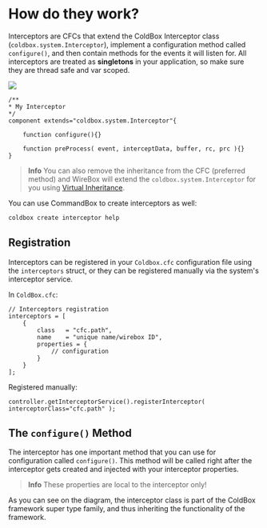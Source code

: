# How do they work?

Interceptors are CFCs that extend the ColdBox Interceptor class \(`coldbox.system.Interceptor`\), implement a configuration method called `configure()`, and then contain methods for the events it will listen for. All interceptors are treated as **singletons** in your application, so make sure they are thread safe and var scoped.

![](https://raw.githubusercontent.com/ortus-docs/coldbox-docs/master/full/images/ColdBoxMajorClasses.jpg)

```text
/**
* My Interceptor
*/
component extends="coldbox.system.Interceptor"{

    function configure(){}

    function preProcess( event, interceptData, buffer, rc, prc ){}
}
```

> **Info** You can also remove the inheritance from the CFC \(preferred method\) and WireBox will extend the `coldbox.system.Interceptor` for you using [Virtual Inheritance](https://wirebox.ortusbooks.com/content/virtual_inheritance/).

You can use CommandBox to create interceptors as well:

```bash
coldbox create interceptor help
```

## Registration

Interceptors can be registered in your `Coldbox.cfc` configuration file using the `interceptors` struct, or they can be registered manually via the system's interceptor service.

In `ColdBox.cfc`:

```text
// Interceptors registration
interceptors = [
    {
        class   = "cfc.path",
        name    = "unique name/wirebox ID",
        properties = {
            // configuration
        }
    }
];
```

Registered manually:

```text
controller.getInterceptorService().registerInterceptor( interceptorClass="cfc.path" );
```

## The `configure()` Method

The interceptor has one important method that you can use for configuration called `configure()`. This method will be called right after the interceptor gets created and injected with your interceptor properties.

> **Info** These properties are local to the interceptor only!

As you can see on the diagram, the interceptor class is part of the ColdBox framework super type family, and thus inheriting the functionality of the framework.

